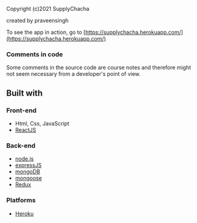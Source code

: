 Copyright (c)2021 SupplyChacha

created by praveensingh


To see the app in action, go to [https://supplychacha.herokuapp.com/](https://supplychacha.herokuapp.com/)

### Comments in code

Some comments in the source code are course notes and therefore might not seem necessary from a developer's point of view.

## Built with

### Front-end
* Html, Css, JavaScript
* [ReactJS](https://reactjs.org/)

### Back-end
* [node.js](https://nodejs.org/en/)
* [expressJS](https://expressjs.com/)
* [mongoDB](https://www.mongodb.com/)
* [mongoose](http://mongoosejs.com/)
* [Redux](https://redux.js.org/)

### Platforms

* [Heroku](https://www.heroku.com/)
